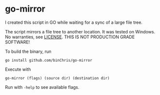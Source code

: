 # go-mirror

I created this script in GO while waiting for a sync of a large file tree.

The script mirrors a file tree to another location. It was tested on Windows. No warranties, see [LICENSE](LICENSE). THIS IS NOT PRODUCTION GRADE SOFTWARE!

To build the binary, run
```shell
go install github.com/binChris/go-mirror
```

Execute with
```
go-mirror (flags) (source dir) (destination dir)
```

Run with `-help` to see available flags.
